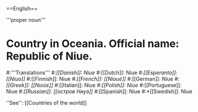 ==English==

'''proper noun'''

# Country in Oceania. Official name: Republic of Niue.
#:'''Translations'''
#:*[[Danish]]: Niue
#:*[[Dutch]]: Niue
#:*[[Esperanto]]: [[Niuo]]
#:*[[Finnish]]: Niue
#:*[[French]]: [[Nioué]]
#:*[[German]]: Niue
#:*[[Greek]]: [[Νιούε]]
#:*[[Italian]]: Niue
#:*[[Polish]]: Niue
#:*[[Portuguese]]: Niue
#:*[[Russian]]: [[остров Ниуэ]]
#:*[[Spanish]]: Niue
#:*[[Swedish]]: Niue

''See'': [[Countries of the world]]